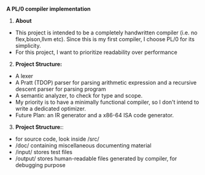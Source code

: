 **A PL/0 compiler implementation**
1. **About**
- This project is intended to be a completely handwritten compiler (i.e. no flex,bison,llvm etc). Since this is my first compiler, I choose PL/0 for its simplicity.
- For this project, I want to prioritize readability over performance

2. **Project Structure:**
- A lexer
- A Pratt (TDOP) parser for parsing arithmetic expression and a recursive descent parser for parsing program
- A semantic analyzer, to check for type and scope.
- My priority is to have a minimally functional compiler, so I don't intend to write a dedicated optimizer.
- Future Plan: an IR generator and a x86-64 ISA code generator.

3. **Project Structure:**:
- for source code, look inside /src/
- /doc/ containing miscellaneous documenting material
- /input/ stores test files
- /output/ stores human-readable files generated by compiler, for debugging purpose

